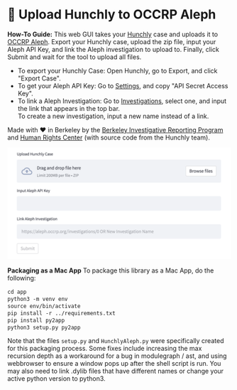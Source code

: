 # 🔎 Upload Hunchly to OCCRP Aleph

**How-To Guide:**
This web GUI takes your [Hunchly](https://www.hunch.ly) case and uploads it to 
[OCCRP Aleph](https://aleph.occrp.org/). Export your Hunchly case, upload the zip file, input your Aleph API Key, and link the Aleph investigation to upload to. Finally, click Submit and wait for the tool to upload all files.

- To export your Hunchly Case: Open Hunchly, go to Export, and click "Export Case".
- To get your Aleph API Key: Go to [Settings](https://aleph.occrp.org/settings), and copy "API Secret Access Key".
- To link a Aleph Investigation: Go to [Investigations](https://aleph.occrp.org/investigations), select one, and input the link that appears in the top bar. \
To create a new investigation, input a new name instead of a link.

Made with ❤️ in Berkeley by the [Berkeley Investigative Reporting Program](https://journalism.berkeley.edu/programs/mj/investigative-reporting/) and [Human Rights Center](https://humanrights.berkeley.edu/home) (with source code
from the Hunchly team).

<img width="583" alt="screenshot" src="gui.png">

**Packaging as a Mac App**
To package this library as a Mac App, do the following:
```
cd app
python3 -m venv env
source env/bin/activate
pip install -r ../requirements.txt
pip install py2app
python3 setup.py py2app
```

Note that the files `setup.py` and `HunchlyAleph.py` were specifically created for this packaging process. Some fixes include increasing the max recursion depth as a workaround for a bug in modulegraph / ast, and using webbrowser to ensure a window pops up after the shell script is run. You may also need to link .dylib files that have different names or change your active python version to python3.